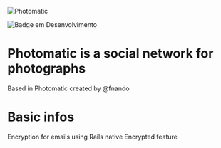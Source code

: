 ![Photomatic](https://user-images.githubusercontent.com/59852101/168199976-88c8f4e4-8960-4831-aa26-53ddd52bfc98.jpg)

![Badge em Desenvolvimento](http://img.shields.io/static/v1?label=STATUS&message=%20DEVELOPMENT&color=GREEN&style=for-the-badge)

# Photomatic is a social network for photographs

Based in Photomatic created by @fnando

# Basic infos

Encryption for emails using Rails native Encrypted feature
